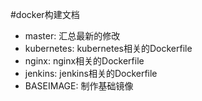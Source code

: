 #docker构建文档
- master: 汇总最新的修改
- kubernetes: kubernetes相关的Dockerfile
- nginx: nginx相关的Dockerfile
- jenkins: jenkins相关的Dockerfile
- BASEIMAGE: 制作基础镜像


